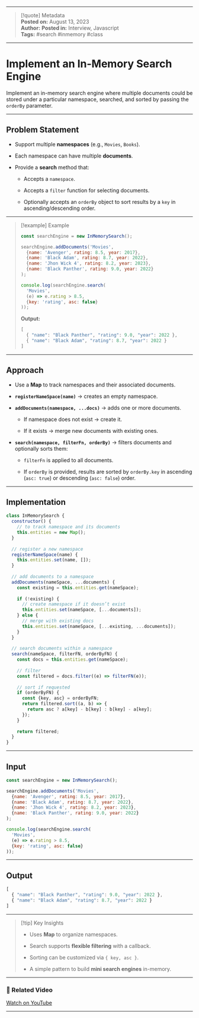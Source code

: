 
---

> [!quote] Metadata  
> **Posted on:** August 13, 2023  
> **Author:** 
> **Posted in:** Interview, Javascript  
> **Tags:** #search #inmemory #class

---

# Implement an In-Memory Search Engine

Implement an in-memory search engine where multiple documents could be stored under a particular namespace, searched, and sorted by passing the `orderBy` parameter.

---

## Problem Statement

- Support multiple **namespaces** (e.g., `Movies`, `Books`).
    
- Each namespace can have multiple **documents**.
    
- Provide a **search** method that:
    
    - Accepts a `namespace`.
        
    - Accepts a `filter` function for selecting documents.
        
    - Optionally accepts an `orderBy` object to sort results by a `key` in ascending/descending order.
        

---

> [!example] Example
> 
> ```javascript
> const searchEngine = new InMemorySearch();
> 
> searchEngine.addDocuments('Movies', 
>   {name: 'Avenger', rating: 8.5, year: 2017}, 
>   {name: 'Black Adam', rating: 8.7, year: 2022}, 
>   {name: 'Jhon Wick 4', rating: 8.2, year: 2023}, 
>   {name: 'Black Panther', rating: 9.0, year: 2022}
> );
> 
> console.log(searchEngine.search(
>   'Movies', 
>   (e) => e.rating > 8.5, 
>   {key: 'rating', asc: false}
> ));
> ```
> 
> **Output:**
> 
> ```javascript
> [
>   { "name": "Black Panther", "rating": 9.0, "year": 2022 },
>   { "name": "Black Adam", "rating": 8.7, "year": 2022 }
> ]
> ```

---

## Approach

- Use a **Map** to track namespaces and their associated documents.
    
- **`registerNameSpace(name)`** → creates an empty namespace.
    
- **`addDocuments(namespace, ...docs)`** → adds one or more documents.
    
    - If namespace does not exist → create it.
        
    - If it exists → merge new documents with existing ones.
        
- **`search(namespace, filterFn, orderBy)`** → filters documents and optionally sorts them:
    
    - `filterFn` is applied to all documents.
        
    - If `orderBy` is provided, results are sorted by `orderBy.key` in ascending (`asc: true`) or descending (`asc: false`) order.
        

---

## Implementation

```javascript
class InMemorySearch {
  constructor() {
    // to track namespace and its documents
    this.entities = new Map();
  }
  
  // register a new namespace
  registerNameSpace(name) {
    this.entities.set(name, []);
  }
  
  // add documents to a namespace
  addDocuments(nameSpace, ...documents) {
    const existing = this.entities.get(nameSpace);
    
    if (!existing) {
      // create namespace if it doesn’t exist
      this.entities.set(nameSpace, [...documents]);
    } else {
      // merge with existing docs
      this.entities.set(nameSpace, [...existing, ...documents]);
    }
  }
  
  // search documents within a namespace
  search(nameSpace, filterFN, orderByFN) {
    const docs = this.entities.get(nameSpace);
    
    // filter
    const filtered = docs.filter((e) => filterFN(e));
    
    // sort if requested
    if (orderByFN) {
      const {key, asc} = orderByFN;
      return filtered.sort((a, b) => {
        return asc ? a[key] - b[key] : b[key] - a[key];
      });
    }
    
    return filtered;
  }
}
```

---

## Input

```javascript
const searchEngine = new InMemorySearch();

searchEngine.addDocuments('Movies', 
  {name: 'Avenger', rating: 8.5, year: 2017}, 
  {name: 'Black Adam', rating: 8.7, year: 2022}, 
  {name: 'Jhon Wick 4', rating: 8.2, year: 2023}, 
  {name: 'Black Panther', rating: 9.0, year: 2022}
);

console.log(searchEngine.search(
  'Movies', 
  (e) => e.rating > 8.5, 
  {key: 'rating', asc: false}
));
```

---

## Output

```javascript
[
  { "name": "Black Panther", "rating": 9.0, "year": 2022 },
  { "name": "Black Adam", "rating": 8.7, "year": 2022 }
]
```

---

> [!tip] Key Insights
> 
> - Uses **Map** to organize namespaces.
>     
> - Search supports **flexible filtering** with a callback.
>     
> - Sorting can be customized via `{ key, asc }`.
>     
> - A simple pattern to build **mini search engines** in-memory.
>     

---

### 🎥 Related Video

[Watch on YouTube](https://youtu.be/8I5RbXzhzKI)

---
